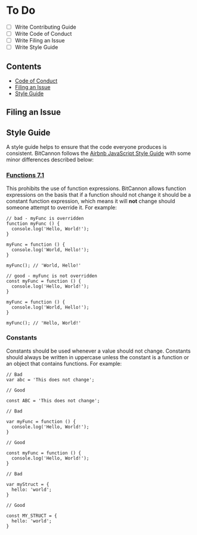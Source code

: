 # To Do

- [ ] Write Contributing Guide
- [ ] Write Code of Conduct
- [ ] Write Filing an Issue
- [ ] Write Style Guide

## Contents

* [Code of Conduct](#)
* [Filing an Issue](#)
* [Style Guide](#)

## Filing an Issue

## Style Guide

A style guide helps to ensure that the code everyone produces is consistent. BitCannon follows the [Airbnb JavaScript Style Guide](https://github.com/airbnb/javascript) with some minor differences described below:

### [Functions 7.1](https://github.com/airbnb/javascript#7.1)

This prohibits the use of function expressions. BitCannon allows function expressions on the basis that if a function should not change it should be a constant function expression, which means it will **not** change should someone attempt to override it. For example:

```
// bad - myFunc is overridden
function myFunc () {
  console.log('Hello, World!');
}

myFunc = function () {
  console.log('World, Hello!');
}

myFunc(); // 'World, Hello!'

// good - myFunc is not overridden
const myFunc = function () {
  console.log('Hello, World!');
}

myFunc = function () {
  console.log('World, Hello!');
}

myFunc(); // 'Hello, World!'
```

### Constants

Constants should be used whenever a value should not change. Constants should always be written in uppercase unless the constant is a function or an object that contains functions. For example:

```
// Bad
var abc = 'This does not change';

// Good

const ABC = 'This does not change';

// Bad

var myFunc = function () {
  console.log('Hello, World!');
}

// Good

const myFunc = function () {
  console.log('Hello, World!');
}

// Bad

var myStruct = {
  hello: 'world';
}

// Good

const MY_STRUCT = {
  hello: 'world';
}
```
